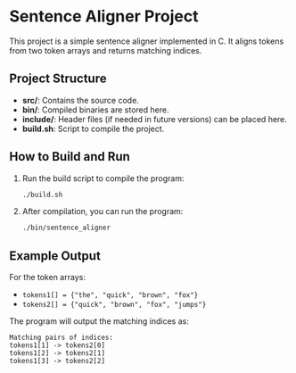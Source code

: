 # Sentence Aligner Project

This project is a simple sentence aligner implemented in C. It aligns tokens from two token arrays and returns matching indices.

## Project Structure

- **src/**: Contains the source code.
- **bin/**: Compiled binaries are stored here.
- **include/**: Header files (if needed in future versions) can be placed here.
- **build.sh**: Script to compile the project.

## How to Build and Run

1. Run the build script to compile the program:
   ```bash
   ./build.sh
   ```

2. After compilation, you can run the program:
   ```bash
   ./bin/sentence_aligner
   ```

## Example Output

For the token arrays:

- `tokens1[] = {"the", "quick", "brown", "fox"}`
- `tokens2[] = {"quick", "brown", "fox", "jumps"}`

The program will output the matching indices as:

```
Matching pairs of indices:
tokens1[1] -> tokens2[0]
tokens1[2] -> tokens2[1]
tokens1[3] -> tokens2[2]
```

